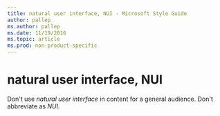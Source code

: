 ```yaml
---
title: natural user interface, NUI - Microsoft Style Guide
author: pallep
ms.author: pallep
ms.date: 11/19/2016
ms.topic: article
ms.prod: non-product-specific
---
```


# natural user interface, NUI

Don't use *natural user interface* in content for a general audience. Don't abbreviate as *NUI.*
